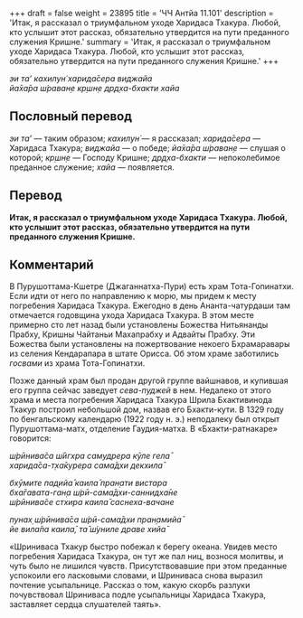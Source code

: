 +++
draft = false
weight = 23895
title = 'ЧЧ Антйа 11.101'
description = 'Итак, я рассказал о триумфальном уходе Харидаса Тхакура. Любой, кто услышит этот рассказ, обязательно утвердится на пути преданного служения Кришне.'
summary = 'Итак, я рассказал о триумфальном уходе Харидаса Тхакура. Любой, кто услышит этот рассказ, обязательно утвердится на пути преданного служения Кришне.'
+++

_эи та’ кахилун̇ харида̄сера виджайа  
йа̄ха̄ра ш́раван̣е кр̣шн̣е др̣д̣ха-бхакти хайа_

## Пословный перевод

_эи_ _та’_ — таким образом; _кахилун̇_ — я рассказал; _харида̄сера_ — Харидаса Тхакура; _виджайа_ — о победе; _йа̄ха̄ра_ _ш́раван̣е_ — слушая о которой; _кр̣шн̣е_ — Господу Кришне; _др̣д̣ха_\-_бхакти_ — непоколебимое преданное служение; _хайа_ — появляется.

## Перевод

**Итак, я рассказал о триумфальном уходе Харидаса Тхакура. Любой, кто услышит этот рассказ, обязательно утвердится на пути преданного служения Кришне.**

## Комментарий

В Пурушоттама-Кшетре (Джаганнатха-Пури) есть храм Тота-Гопинатхи. Если идти от него по направлению к морю, мы придем к месту погребения Харидаса Тхакура. Ежегодно в день Ананта-чатурдаши там отмечается годовщина ухода Харидаса Тхакура. В этом месте примерно сто лет назад были установлены Божества Нитьянанды Прабху, Кришны Чайтаньи Махапрабху и Адвайты Прабху. Эти Божества были установлены на пожертвование некоего Бхрамаравары из селения Кендарапара в штате Орисса. Об этом храме заботились _госвами_ из храма Тота-Гопинатхи.

Позже данный храм был продан другой группе вайшнавов, и купившая его группа сейчас заведует _сева-пуджей_ в нем. Недалеко от этого храма и места погребения Харидаса Тхакура Шрила Бхактивинода Тхакур построил небольшой дом, назвав его Бхакти-кути. В 1329 году по бенгальскому календарю (1922 году н. э.) неподалеку был открыт Пурушоттама-матх, отделение Гаудия-матха. В «Бхакти-ратнакаре» говорится:

_ш́рӣнива̄са ш́ӣгхра самудрера кӯле гела̄  
харида̄са-т̣ха̄курера сама̄дхи декхила̄_

_бхӯмите пад̣ийа̄ каила̄ пран̣ати вистара  
бха̄гавата-ган̣а ш́рӣ-сама̄дхи-саннидха̄не  
ш́рӣнива̄се стхира каила̄ саснеха-вачане_

_пунах̣ ш́рӣнива̄са ш́рӣ-сама̄дхи пран̣амийа̄  
йе вила̄па каила̄, та̄ ш́униле драве хийа̄_

«Шриниваса Тхакур быстро побежал к берегу океана. Увидев место погребения Харидаса Тхакура, он тут же пал ниц, вознося молитвы, и чуть было не лишился чувств. Присутствовавшие при этом преданные успокоили его ласковыми словами, и Шриниваса снова выразил почтение усыпальнице. Рассказ о том, какую скорбь разлуки почувствовал Шриниваса подле усыпальницы Харидаса Тхакура, заставляет сердца слушателей таять».
